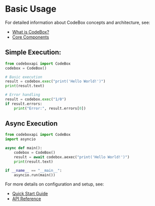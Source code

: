 # Basic Usage

For detailed information about CodeBox concepts and architecture, see:

- [What is CodeBox?](../index.md#what-is-codebox)
- [Core Components](../concepts/architecture.md#core-components)

## Simple Execution:
```python
from codeboxapi import CodeBox
codebox = CodeBox()

# Basic execution
result = codebox.exec("print('Hello World!')")
print(result.text)

# Error handling
result = codebox.exec("1/0")
if result.errors:
    print("Error:", result.errors[0])
```
## Async Execution
```python
from codeboxapi import CodeBox
import asyncio

async def main():
    codebox = CodeBox()
    result = await codebox.aexec("print('Hello World!')")
    print(result.text)

if __name__ == "__main__":
    asyncio.run(main())
```

For more details on configuration and setup, see:

- [Quick Start Guide](../quickstart.md)
- [API Reference](../api/codebox.md)